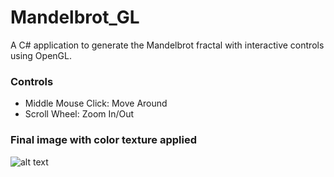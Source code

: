 # Mandelbrot_GL
A C# application to generate the Mandelbrot fractal with interactive controls using OpenGL.

### Controls

- Middle Mouse Click: Move Around
- Scroll Wheel: Zoom In/Out

### Final image with color texture applied

![alt text](https://raw.githubusercontent.com/xShadoWalkeR/Mandelbrot_GL/main/final.png)